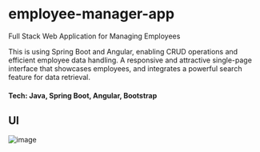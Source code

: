 # employee-manager-app
Full Stack Web Application for Managing Employees

This is using Spring Boot and Angular, enabling CRUD operations and efficient employee data handling.
A responsive and attractive single-page interface that showcases employees, and integrates a powerful search feature for data retrieval.

#### Tech: Java, Spring Boot, Angular, Bootstrap

## UI
![image](https://github.com/sahannt98/employee-manager-app/assets/78171983/362b7514-75be-492e-9049-5367bdfc519e)
